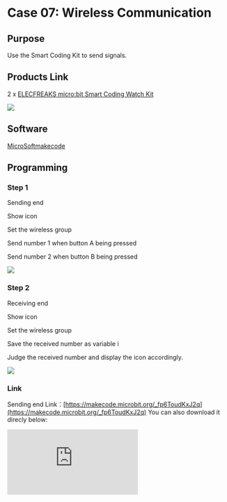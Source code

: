 ﻿# Case 07: Wireless Communication

## Purpose

 Use the Smart Coding Kit to send signals.

## Products Link

2 x [ELECFREAKS micro:bit Smart Coding Watch Kit](https://www.elecfreaks.com/micro-bit-smart-coding-kit.html)


![](https://wiki-media-ef.oss-cn-hongkong.aliyuncs.com//images/smart_coding_kit_case_07_01.png)


## Software

[MicroSoftmakecode](https://makecode.microbit.org/#)

## Programming

### Step 1
 Sending end

 Show icon

 Set the wireless group

 Send number 1 when button A being pressed

 Send number 2 when button B being pressed

  ![](https://wiki-media-ef.oss-cn-hongkong.aliyuncs.com//images/smart_coding_kit_case_07_02.png)

### Step 2
 Receiving end

 Show icon

 Set the wireless group

 Save the received number as variable i

 Judge the received number and display the icon accordingly.

  ![](https://wiki-media-ef.oss-cn-hongkong.aliyuncs.com//images/smart_coding_kit_case_07_03.png)




### Link
 Sending end
 Link：[https://makecode.microbit.org/_fp6ToudKxJ2q](https://makecode.microbit.org/_fp6ToudKxJ2q)
 You can also download it direcly below:

<div
    style={{
        position: 'relative',
        paddingBottom: '60%',
        overflow: 'hidden',
    }}
>
    <iframe
        src="https://makecode.microbit.org/_fp6ToudKxJ2q"
        frameborder="0"
        sandbox="allow-popups allow-forms allow-scripts allow-same-origin"
        style={{
            position: 'absolute',
            width: '100%',
            height: '100%',
        }}
    />
</div>

 Receiving end

 Link：[https://makecode.microbit.org/_PRKLaPWo8fcx](https://makecode.microbit.org/_PRKLaPWo8fcx)

 You can also download it direcly below:

<div
    style={{
        position: 'relative',
        paddingBottom: '60%',
        overflow: 'hidden',
    }}
>
    <iframe
        src="https://makecode.microbit.org/_PRKLaPWo8fcx"
        frameborder="0"
        sandbox="allow-popups allow-forms allow-scripts allow-same-origin"
        style={{
            position: 'absolute',
            width: '100%',
            height: '100%',
        }}
    />
</div>

## Result


 While button A or B in the sending end being pressed, an icon of `√` or `×` displays on the receiving end.





## Exploration




## FAQ




## Relevant File
